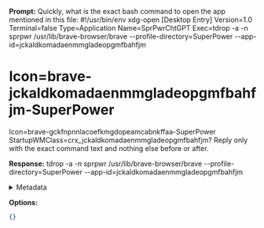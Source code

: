 **Prompt:**
Quickly, what is the exact bash command to open the app mentioned in this file: #!/usr/bin/env xdg-open
[Desktop Entry]
Version=1.0
Terminal=false
Type=Application
Name=SprPwrChtGPT
Exec=tdrop -a -n sprpwr /usr/lib/brave-browser/brave --profile-directory=SuperPower --app-id=jckaldkomadaenmmgladeopgmfbahfjm
# Icon=brave-jckaldkomadaenmmgladeopgmfbahfjm-SuperPower
Icon=brave-gckfnpnnlacoefkmgdopeamcabnkffaa-SuperPower
StartupWMClass=crx_jckaldkomadaenmmgladeopgmfbahfjm?
Reply only with the exact command text and nothing else before or after.

**Response:**
tdrop -a -n sprpwr /usr/lib/brave-browser/brave --profile-directory=SuperPower --app-id=jckaldkomadaenmmgladeopgmfbahfjm

<details><summary>Metadata</summary>

- Duration: 2086 ms
- Datetime: 2023-07-20T12:40:44.838797
- Model: gpt-3.5-turbo-0613

</details>

**Options:**
```json
{}
```

